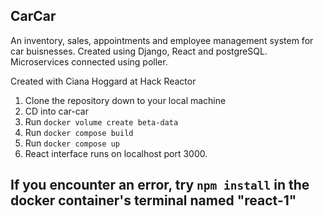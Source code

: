 ## CarCar

An inventory, sales, appointments and employee management system for car buisnesses. Created using Django, React and postgreSQL. Microservices connected using poller.

Created with Ciana Hoggard at Hack Reactor

1. Clone the repository down to your local machine
2. CD into car-car
3. Run `docker volume create beta-data`
4. Run `docker compose build`
5. Run `docker compose up`
6. React interface runs on localhost port 3000.

## If you encounter an error, try `npm install` in the docker container's terminal named "react-1"
